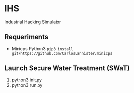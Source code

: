 # IHS
Industrial Hacking Simulator

## Requeriments 
- Minicps Python3 `pip3 install git+https://github.com/CarlosLannister/minicps`


## Launch Secure Water Treatment (SWaT)
1. python3 init.py
2. python3 run.py
